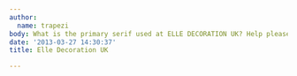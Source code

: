 ```yaml
---
author:
  name: trapezi
body: What is the primary serif used at ELLE DECORATION UK? Help please.
date: '2013-03-27 14:30:37'
title: Elle Decoration UK

---
```


